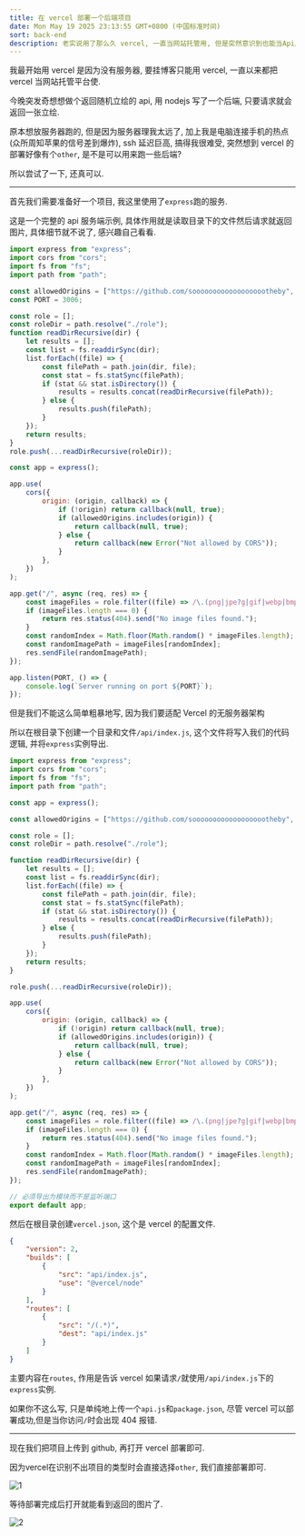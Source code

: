 ```yaml
---
title: 在 vercel 部署一个后端项目
date: Mon May 19 2025 23:13:55 GMT+0800 (中国标准时间)
sort: back-end
description: 老实说用了那么久 vercel, 一直当网站托管用, 但是突然意识到也能当Api后端使用.
---
```


我最开始用 vercel 是因为没有服务器, 要挂博客只能用 vercel, 一直以来都把 vercel 当网站托管平台使.

今晚突发奇想想做个返回随机立绘的 api, 用 nodejs 写了一个后端, 只要请求就会返回一张立绘.

原本想放服务器跑的, 但是因为服务器理我太远了, 加上我是电脑连接手机的热点(众所周知苹果的信号差到爆炸), ssh 延迟巨高, 搞得我很难受, 突然想到 vercel 的部署好像有个`other`, 是不是可以用来跑一些后端?

所以尝试了一下, 还真可以.

---

首先我们需要准备好一个项目, 我这里使用了`express`跑的服务.

这是一个完整的 api 服务端示例, 具体作用就是读取目录下的文件然后请求就返回图片, 具体细节就不说了, 感兴趣自己看看.

```javascript
import express from "express";
import cors from "cors";
import fs from "fs";
import path from "path";

const allowedOrigins = ["https://github.com/sooooooooooooooooootheby", "http://localhost", "http://127.0.0.1"];
const PORT = 3006;

const role = [];
const roleDir = path.resolve("./role");
function readDirRecursive(dir) {
    let results = [];
    const list = fs.readdirSync(dir);
    list.forEach((file) => {
        const filePath = path.join(dir, file);
        const stat = fs.statSync(filePath);
        if (stat && stat.isDirectory()) {
            results = results.concat(readDirRecursive(filePath));
        } else {
            results.push(filePath);
        }
    });
    return results;
}
role.push(...readDirRecursive(roleDir));

const app = express();

app.use(
    cors({
        origin: (origin, callback) => {
            if (!origin) return callback(null, true);
            if (allowedOrigins.includes(origin)) {
                return callback(null, true);
            } else {
                return callback(new Error("Not allowed by CORS"));
            }
        },
    })
);

app.get("/", async (req, res) => {
    const imageFiles = role.filter((file) => /\.(png|jpe?g|gif|webp|bmp|svg)$/i.test(file));
    if (imageFiles.length === 0) {
        return res.status(404).send("No image files found.");
    }
    const randomIndex = Math.floor(Math.random() * imageFiles.length);
    const randomImagePath = imageFiles[randomIndex];
    res.sendFile(randomImagePath);
});

app.listen(PORT, () => {
    console.log(`Server running on port ${PORT}`);
});
```

但是我们不能这么简单粗暴地写, 因为我们要适配 Vercel 的无服务器架构

所以在根目录下创建一个目录和文件`/api/index.js`, 这个文件将写入我们的代码逻辑, 并将`express`实例导出.

```javascript
import express from "express";
import cors from "cors";
import fs from "fs";
import path from "path";

const app = express();

const allowedOrigins = ["https://github.com/sooooooooooooooooootheby", "http://localhost", "http://127.0.0.1"];

const role = [];
const roleDir = path.resolve("./role");

function readDirRecursive(dir) {
    let results = [];
    const list = fs.readdirSync(dir);
    list.forEach((file) => {
        const filePath = path.join(dir, file);
        const stat = fs.statSync(filePath);
        if (stat && stat.isDirectory()) {
            results = results.concat(readDirRecursive(filePath));
        } else {
            results.push(filePath);
        }
    });
    return results;
}

role.push(...readDirRecursive(roleDir));

app.use(
    cors({
        origin: (origin, callback) => {
            if (!origin) return callback(null, true);
            if (allowedOrigins.includes(origin)) {
                return callback(null, true);
            } else {
                return callback(new Error("Not allowed by CORS"));
            }
        },
    })
);

app.get("/", async (req, res) => {
    const imageFiles = role.filter((file) => /\.(png|jpe?g|gif|webp|bmp|svg)$/i.test(file));
    if (imageFiles.length === 0) {
        return res.status(404).send("No image files found.");
    }
    const randomIndex = Math.floor(Math.random() * imageFiles.length);
    const randomImagePath = imageFiles[randomIndex];
    res.sendFile(randomImagePath);
});

// 必须导出为模块而不是监听端口
export default app;
```

然后在根目录创建`vercel.json`, 这个是 vercel 的配置文件.

```json
{
    "version": 2,
    "builds": [
        {
            "src": "api/index.js",
            "use": "@vercel/node"
        }
    ],
    "routes": [
        {
            "src": "/(.*)",
            "dest": "api/index.js"
        }
    ]
}
```

主要内容在`routes`, 作用是告诉 vercel 如果请求`/`就使用`/api/index.js`下的`express`实例.

如果你不这么写, 只是单纯地上传一个`api.js`和`package.json`, 尽管 vercel 可以部署成功,但是当你访问`/`时会出现 404 报错.

---

现在我们把项目上传到 github, 再打开 vercel 部署即可.

因为vercel在识别不出项目的类型时会直接选择`other`, 我们直接部署即可.

![1](https://image.s22y.moe/image/vercelBackEnd/1.webp)

等待部署完成后打开就能看到返回的图片了.

![2](https://image.s22y.moe/image/vercelBackEnd/2.webp)
